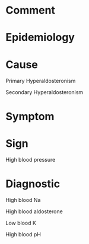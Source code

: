 # Comment

# Epidemiology

# Cause

Primary Hyperaldosteronism

Secondary Hyperaldosteronism

# Symptom

# Sign

High blood pressure

# Diagnostic

High blood Na

High blood aldosterone

Low blood K

High blood pH
